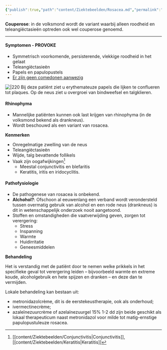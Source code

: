 ```yaml
---
{"publish":true,"path":"content/Ziektebeelden/Rosacea.md","permalink":"/content/ziektebeelden/rosacea/","title":"Rosacea","tags":["Dermatologie/Inflammatoire_dermatosen"]}
---
```




**Couperose**: in de volksmond wordt de variant waarbij alleen roodheid en teleangiëctasieën optreden ook wel couperose genoemd.

---

#### Symptomen - PROVOKE
- Symmetrisch voorkomende, persisterende, vlekkige roodheid in het gelaat
- Teleangiëctasieën
- Papels en papulopustels
- <u>Er zijn geen comedonen aanwezig</u>

![|220](https://i.imgur.com/zlscyM4.png)
Bij deze patiënt ziet u erythemateuze papels die lijken te conflueren tot plaques. Op de neus ziet u overgroei van bindweefsel en talgklieren.

#### Rhinophyma

- Mannelijke patiënten kunnen ook last krijgen van rhinophyma (in de volksmond bekend als drankneus).
- Wordt beschouwd als een variant van rosacea.

**Kenmerken**

- Onregelmatige zwelling van de neus
- Teleangiëctasieën
- Wijde, talg bevattende follikels
- Vaak zijn oogafwijkingen[^1]
	- Meestal conjunctivitis en blefaritis
	- Keratitis, iritis en iridocyclitis.

#### Pathofysiologie

- De pathogenese van rosacea is onbekend. 
- **Alchohol?**: Ofschoon al eeuwenlang een verband wordt verondersteld tussen overmatig gebruik van alcohol en een rode neus (drankneus) is dit in wetenschappelijk onderzoek nooit aangetoond. 
- Stoffen en omstandigheden die vaatverwijding geven, zorgen tot verergering: 
	- Stress
	- Inspanning
	- Warmte
	- Huidirritatie
	- Geneesmiddelen

**Behandeling**

Het is verstandig met de patiënt door te nemen welke prikkels in het specifieke geval tot verergering leiden – bijvoorbeeld warmte en extreme koude, alcoholgebruik en hete spijzen en dranken – en deze dan te vermijden.

Lokale behandeling kan bestaan uit:

- metronidazolcrème, dit is de eerstekeustherapie, ook als onderhoud;
- ivermectinecrème;
- azaleïnezuurcrème of azelaïnezuurgel 15% 1-2 dd zijn beide geschikt als lokaal therapeuticum naast metronidazol voor milde tot matig-ernstige papulopustuleuze rosacea.

[^1]: [[content/Ziektebeelden/Conjunctivitis\|Conjunctivitis]], [[content/Ziektebeelden/Keratitis\|Keratitis]]
